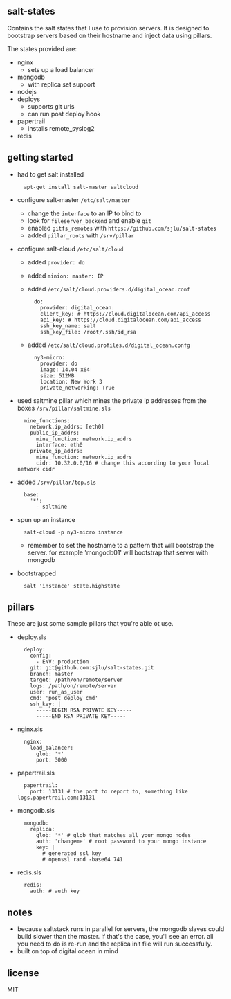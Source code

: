 ## salt-states

Contains the salt states that I use to provision servers. It is designed to bootstrap servers based on their hostname and inject data using pillars.

The states provided are:
* nginx
  * sets up a load balancer
* mongodb
  * with replica set support
* nodejs
* deploys
  * supports git urls
  * can run post deploy hook
* papertrail
  * installs remote_syslog2
* redis

## getting started

* had to get salt installed

        apt-get install salt-master saltcloud

* configure salt-master `/etc/salt/master`
  * change the `interface` to an IP to bind to
  * look for `fileserver_backend` and enable `git`
  * enabled `gitfs_remotes` with `https://github.com/sjlu/salt-states`
  * added `pillar_roots` with `/srv/pillar`

* configure salt-cloud `/etc/salt/cloud`
  * added `provider: do`
  * added `minion: master: IP`
  * added `/etc/salt/cloud.providers.d/digital_ocean.conf`

          do:
            provider: digital_ocean
            client_key: # https://cloud.digitalocean.com/api_access
            api_key: # https://cloud.digitalocean.com/api_access
            ssh_key_name: salt
            ssh_key_file: /root/.ssh/id_rsa

  * added `/etc/salt/cloud.profiles.d/digital_ocean.confg`

          ny3-micro:
            provider: do
            image: 14.04 x64
            size: 512MB
            location: New York 3
            private_networking: True

* used saltmine pillar which mines the private ip addresses from the boxes `/srv/pillar/saltmine.sls`

        mine_functions:
          network.ip_addrs: [eth0]
          public_ip_addrs:
            mine_function: network.ip_addrs
            interface: eth0
          private_ip_addrs:
            mine_function: network.ip_addrs
            cidr: 10.32.0.0/16 # change this according to your local network cidr

* added `/srv/pillar/top.sls`

        base:
          '*':
            - saltmine

* spun up an instance

        salt-cloud -p ny3-micro instance

    * remember to set the hostname to a pattern that will bootstrap the server. for example 'mongodb01' will bootstrap that server with mongodb

* bootstrapped

        salt 'instance' state.highstate

## pillars

These are just some sample pillars that you're able ot use.

* deploy.sls

        deploy:
          config:
            - ENV: production
          git: git@github.com:sjlu/salt-states.git
          branch: master
          target: /path/on/remote/server
          logs: /path/on/remote/server
          user: run_as_user
          cmd: 'post deploy cmd'
          ssh_key: |
            -----BEGIN RSA PRIVATE KEY-----
            -----END RSA PRIVATE KEY-----

* nginx.sls

        nginx:
          load_balancer:
            glob: '*'
            port: 3000

* papertrail.sls

        papertrail:
          port: 13131 # the port to report to, something like logs.papertrail.com:13131

* mongodb.sls

        mongodb:
          replica:
            glob: '*' # glob that matches all your mongo nodes
            auth: 'changeme' # root password to your mongo instance
            key: |
              # generated ssl key
              # openssl rand -base64 741

* redis.sls

        redis:
          auth: # auth key

## notes

* because saltstack runs in parallel for servers, the mongodb slaves could build slower than the master. if that's the case, you'll see an error. all you need to do is re-run and the replica init file will run successfully.
* built on top of digital ocean in mind

## license

MIT
